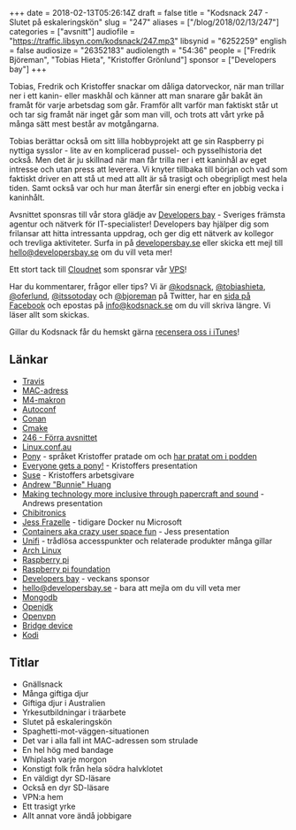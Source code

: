 +++
date = 2018-02-13T05:26:14Z
draft = false
title = "Kodsnack 247 - Slutet på eskaleringskön"
slug = "247"
aliases = ["/blog/2018/02/13/247"]
categories = ["avsnitt"]
audiofile = "https://traffic.libsyn.com/kodsnack/247.mp3"
libsynid = "6252259"
english = false
audiosize = "26352183"
audiolength = "54:36"
people = ["Fredrik Björeman", "Tobias Hieta", "Kristoffer Grönlund"]
sponsor = ["Developers bay"]
+++

Tobias, Fredrik och Kristoffer snackar om dåliga datorveckor, när man trillar ner i ett kanin- eller maskhål och känner att man snarare går bakåt än framåt för varje arbetsdag som går. Framför allt varför man faktiskt står ut och tar sig framåt när inget går som man vill, och trots att vårt yrke på många sätt mest består av motgångarna.

Tobias berättar också om sitt lilla hobbyprojekt att ge sin Raspberry pi nyttiga sysslor - lite av en komplicerad pussel- och pysselhistoria det också. Men det är ju skillnad när man får trilla ner i ett kaninhål av eget intresse och utan press att leverera. Vi knyter tillbaka till början och vad som faktiskt driver en att stå ut med att allt är så trasigt och obegripligt mest hela tiden. Samt också var och hur man återfår sin energi efter en jobbig vecka i kaninhålt.

Avsnittet sponsras till vår stora glädje av [Developers bay](http://developersbay.se/) - Sveriges främsta agentur och nätverk för IT-specialister! Developers bay hjälper dig som frilansar att hitta intressanta uppdrag, och ger dig ett nätverk av kollegor och trevliga aktiviteter. Surfa in på [developersbay.se](http://developersbay.se/) eller skicka ett mejl till [hello@developersbay.se](mailto:hello@developersbay.se) om du vill veta mer!

Ett stort tack till [Cloudnet](http://www.cloudnet.se) som sponsrar vår [VPS](http://en.wikipedia.org/wiki/Virtual_private_server)!

Har du kommentarer, frågor eller tips? Vi är [@kodsnack](https://www.twitter.com/kodsnack), [@tobiashieta](https://www.twitter.com/tobiashieta), [@oferlund](https://www.twitter.com/oferlund), [@itssotoday](https://twitter.com/itssotoday) och [@bjoreman](https://www.twitter.com/bjoreman) på Twitter, har en [sida på Facebook](https://www.facebook.com/kodsnack) och epostas på [info@kodsnack.se](mailto:info@kodsnack.se) om du vill skriva längre. Vi läser allt som skickas.

Gillar du Kodsnack får du hemskt gärna [recensera oss i iTunes](http://itunes.apple.com/se/podcast/kodsnack/id561631498?l=en)!

## Länkar ##
* [Travis](https://travis-ci.org/)
* [MAC-adress](https://en.wikipedia.org/wiki/MAC_address)
* [M4-makron](https://en.wikipedia.org/wiki/M4_%28computer_language%29)
* [Autoconf](https://www.gnu.org/software/autoconf/autoconf.html)
* [Conan](https://www.conan.io/)
* [Cmake](https://cmake.org/)
* [246 - Förra avsnittet](https://kodsnack.se/246/)
* [Linux.conf.au](https://linux.conf.au/)
* [Pony](https://www.ponylang.org/) - språket Kristoffer pratade om och [har pratat om i podden](https://kodsnack.se/209/)
* [Everyone gets a pony!](https://www.youtube.com/watch?v=e0197aoljGQ) - Kristoffers presentation
* [Suse](https://www.suse.com/) - Kristoffers arbetsgivare
* [Andrew "Bunnie" Huang](https://www.bunniestudios.com/)
* [Making technology more inclusive through papercraft and sound](https://www.youtube.com/watch?v=alssfVGrFhI) - Andrews presentation
* [Chibitronics](https://chibitronics.com/)
* [Jess Frazelle](https://twitter.com/jessfraz) - tidigare Docker nu Microsoft
* [Containers aka crazy user space fun](https://www.youtube.com/watch?v=7mzbIOtcIaQ) - Jess presentation
* [Unifi](https://www.ubnt.com/unifi/unifi-ap-ac-lite/) - trådlösa accesspunkter och relaterade produkter många gillar
* [Arch Linux](https://www.archlinux.org/)
* [Raspberry pi](https://en.wikipedia.org/wiki/Raspberry_Pi)
* [Raspberry pi foundation](https://en.wikipedia.org/wiki/Raspberry_Pi_Foundation)
* [Developers bay](http://developersbay.se/) - veckans sponsor
* [hello@developersbay.se](mailto:hello@developersbay.se) - bara att mejla om du vill veta mer
* [Mongodb](https://en.wikipedia.org/wiki/MongoDB)
* [Openjdk](http://openjdk.java.net/)
* [Openvpn](https://en.wikipedia.org/wiki/OpenVPN)
* [Bridge device](https://en.wikipedia.org/wiki/Bridging_%28networking%29)
* [Kodi](https://en.wikipedia.org/wiki/Kodi_%28software%29)

## Titlar ##
* Gnällsnack
* Många giftiga djur
* Giftiga djur i Australien
* Yrkesutbildningar i träarbete
* Slutet på eskaleringskön
* Spaghetti-mot-väggen-situationen
* Det var i alla fall int MAC-adressen som strulade
* En hel hög med bandage
* Whiplash varje morgon
* Konstigt folk från hela södra halvklotet
* En väldigt dyr SD-läsare
* Också en dyr SD-läsare
* VPN:a hem
* Ett trasigt yrke
* Allt annat vore ändå jobbigare